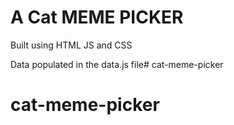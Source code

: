 # A Cat MEME PICKER

Built using HTML JS and CSS

Data populated in the data.js file# cat-meme-picker
# cat-meme-picker
